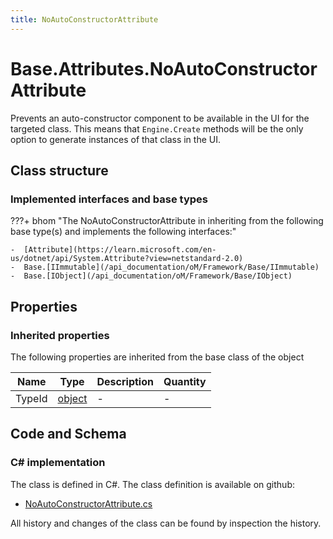 ```yaml
---
title: NoAutoConstructorAttribute
---
```


# Base.Attributes.NoAutoConstructorAttribute

Prevents an auto-constructor component to be available in the UI for the targeted class. This means that `Engine.Create` methods will be the only option to generate instances of that class in the UI.

## Class structure

### Implemented interfaces and base types

???+ bhom "The NoAutoConstructorAttribute in inheriting from the following base type(s) and implements the following interfaces:"

    -  [Attribute](https://learn.microsoft.com/en-us/dotnet/api/System.Attribute?view=netstandard-2.0)
    -  Base.[IImmutable](/api_documentation/oM/Framework/Base/IImmutable)
    -  Base.[IObject](/api_documentation/oM/Framework/Base/IObject)


## Properties

### Inherited properties
The following properties are inherited from the base class of the object

| Name             | Type             | Description      | Quantity         |
|------------------|------------------|------------------|------------------|
| TypeId | [object](https://learn.microsoft.com/en-us/dotnet/api/System.Object?view=netstandard-2.0) | - | - |


## Code and Schema

### C# implementation

The class is defined in C#. The class definition is available on github:

- [NoAutoConstructorAttribute.cs](https://github.com/BHoM/BHoM/blob/develop/BHoM/Attributes\NoAutoConstructorAttribute.cs)

All history and changes of the class can be found by inspection the history.
